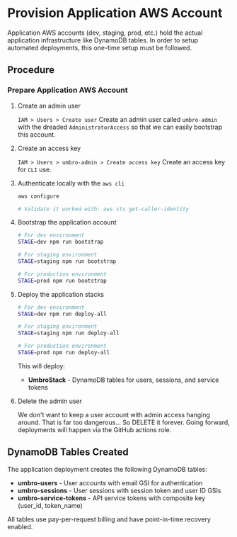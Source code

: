# Provision Application AWS Account

Application AWS accounts (dev, staging, prod, etc.) hold the actual application infrastructure like DynamoDB tables. In order to setup automated deployments, this one-time setup must be followed.

## Procedure

### Prepare Application AWS Account

1. Create an admin user

	`IAM > Users > Create user`
	Create an admin user called `umbro-admin` with the dreaded `AdministratorAccess` so that we can easily bootstrap this account.

1. Create an access key

	`IAM > Users > umbro-admin > Create access key`
	Create an access key for `CLI` use.

1. Authenticate locally with the `aws cli`

	```bash
	aws configure

	# Validate it worked with: aws sts get-caller-identity
	```

1. Bootstrap the application account

	```bash
	# For dev environment
	STAGE=dev npm run bootstrap

	# For staging environment  
	STAGE=staging npm run bootstrap

	# For production environment
	STAGE=prod npm run bootstrap
	```

1. Deploy the application stacks

	```bash
	# For dev environment
	STAGE=dev npm run deploy-all

	# For staging environment
	STAGE=staging npm run deploy-all

	# For production environment
	STAGE=prod npm run deploy-all
	```

	This will deploy:
	- **UmbroStack** - DynamoDB tables for users, sessions, and service tokens

1. Delete the admin user

	We don't want to keep a user account with admin access hanging around. That is far too dangerous... So DELETE it forever. Going forward, deployments will happen via the GitHub actions role.

## DynamoDB Tables Created

The application deployment creates the following DynamoDB tables:

- **umbro-users** - User accounts with email GSI for authentication
- **umbro-sessions** - User sessions with session token and user ID GSIs  
- **umbro-service-tokens** - API service tokens with composite key (user_id, token_name)

All tables use pay-per-request billing and have point-in-time recovery enabled.
